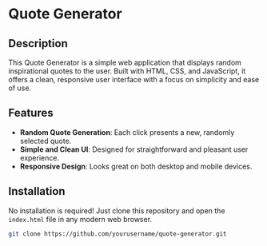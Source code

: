 # Quote Generator

## Description
This Quote Generator is a simple web application that displays random inspirational quotes to the user. Built with HTML, CSS, and JavaScript, it offers a clean, responsive user interface with a focus on simplicity and ease of use.

## Features
- **Random Quote Generation**: Each click presents a new, randomly selected quote.
- **Simple and Clean UI**: Designed for straightforward and pleasant user experience.
- **Responsive Design**: Looks great on both desktop and mobile devices.

## Installation
No installation is required! Just clone this repository and open the `index.html` file in any modern web browser.

```bash
git clone https://github.com/yourusername/quote-generator.git
